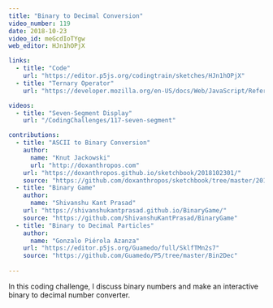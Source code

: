```yaml
---
title: "Binary to Decimal Conversion"
video_number: 119
date: 2018-10-23
video_id: meGcdIoTYgw
web_editor: HJn1hOPjX

links:
  - title: "Code"
    url: "https://editor.p5js.org/codingtrain/sketches/HJn1hOPjX"
  - title: "Ternary Operator"
    url: "https://developer.mozilla.org/en-US/docs/Web/JavaScript/Reference/Operators/Conditional_Operator"

videos:
  - title: "Seven-Segment Display"
    url: "/CodingChallenges/117-seven-segment"

contributions:
  - title: "ASCII to Binary Conversion"
    author:
      name: "Knut Jackowski"
      url: "http://doxanthropos.com"
    url: "https://doxanthropos.github.io/sketchbook/2018102301/"
    source: "https://github.com/doxanthropos/sketchbook/tree/master/2018102301"
  - title: "Binary Game"
    author:
      name: "Shivanshu Kant Prasad"
    url: "https://shivanshukantprasad.github.io/BinaryGame/"
    source: "https://github.com/ShivanshuKantPrasad/BinaryGame"
  - title: "Binary to Decimal Particles"
    author:
      name: "Gonzalo Piérola Azanza"
    url: "https://editor.p5js.org/Guamedo/full/SklfTMn2s7"
    source: "https://github.com/Guamedo/P5/tree/master/Bin2Dec"
    
---
```


In this coding challenge, I discuss binary numbers and make an interactive binary to decimal number converter.
